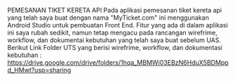 PEMESANAN TIKET KERETA API
Pada aplikasi pemesanan tiket kereta api yang telah saya buat dengan nama "MyTicket.com" ini menggunakan Android Studio untuk pembuatan Front End. Fitur yang ada di dalam aplikasi ini saya rubah sedikit, namun tetap mengacu pada rancangan wirefrime, workflow, dan dokumentai kebutuhan yang telah saya buat sebelum UAS.
Berikut Link Folder UTS yang berisi wirefrime, workflow, dan dokumentasi kebutuhan :
https://drive.google.com/drive/folders/1hqa_MBMWi03EBzN6HduX5BDMppd_HMwt?usp=sharing
